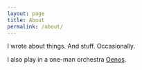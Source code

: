 ```yaml
---
layout: page
title: About
permalink: /about/
---
```


I wrote about things. And stuff. Occasionally. 

I also play in a one-man orchestra 
[Oenos](https://oenos.bandcamp.com).
